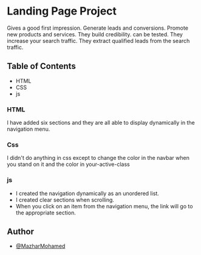 # Landing Page Project
Gives a good first impression. 
Generate leads and conversions. 
Promote new products and services.
They build credibility.
can be tested. 
They increase your search traffic. 
They extract qualified leads from the search traffic.

## Table of Contents
- HTML
- CSS
- js

### HTML

I have added six sections and they are all able to display dynamically in the navigation menu.

### Css
I didn't do anything in css except to change the color in the navbar when you stand on it and the color in your-active-class
### js
- I created the navigation dynamically as an unordered list.
- I created clear sections when scrolling.
- When you click on an item from the navigation menu, the link will go to the appropriate section.
## Author

- [@MazharMohamed](https://www.linkedin.com/feed/)

